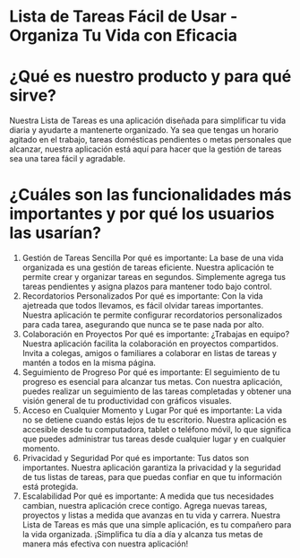 # Lista de Tareas Fácil de Usar - Organiza Tu Vida con Eficacia
# ¿Qué es nuestro producto y para qué sirve?
Nuestra Lista de Tareas es una aplicación diseñada para simplificar tu vida diaria y ayudarte a mantenerte organizado. Ya sea que tengas un horario agitado en el trabajo, tareas domésticas pendientes o metas personales que alcanzar, nuestra aplicación está aquí para hacer que la gestión de tareas sea una tarea fácil y agradable.

# ¿Cuáles son las funcionalidades más importantes y por qué los usuarios las usarían?
1. Gestión de Tareas Sencilla
Por qué es importante: La base de una vida organizada es una gestión de tareas eficiente. Nuestra aplicación te permite crear y organizar tareas en segundos. Simplemente agrega tus tareas pendientes y asigna plazos para mantener todo bajo control.
2. Recordatorios Personalizados
Por qué es importante: Con la vida ajetreada que todos llevamos, es fácil olvidar tareas importantes. Nuestra aplicación te permite configurar recordatorios personalizados para cada tarea, asegurando que nunca se te pase nada por alto.
3. Colaboración en Proyectos
Por qué es importante: ¿Trabajas en equipo? Nuestra aplicación facilita la colaboración en proyectos compartidos. Invita a colegas, amigos o familiares a colaborar en listas de tareas y mantén a todos en la misma página.
4. Seguimiento de Progreso
Por qué es importante: El seguimiento de tu progreso es esencial para alcanzar tus metas. Con nuestra aplicación, puedes realizar un seguimiento de las tareas completadas y obtener una visión general de tu productividad con gráficos visuales.
5. Acceso en Cualquier Momento y Lugar
Por qué es importante: La vida no se detiene cuando estás lejos de tu escritorio. Nuestra aplicación es accesible desde tu computadora, tablet o teléfono móvil, lo que significa que puedes administrar tus tareas desde cualquier lugar y en cualquier momento.
6. Privacidad y Seguridad
Por qué es importante: Tus datos son importantes. Nuestra aplicación garantiza la privacidad y la seguridad de tus listas de tareas, para que puedas confiar en que tu información está protegida.
7. Escalabilidad
Por qué es importante: A medida que tus necesidades cambian, nuestra aplicación crece contigo. Agrega nuevas tareas, proyectos y listas a medida que avanzas en tu vida y carrera.
Nuestra Lista de Tareas es más que una simple aplicación, es tu compañero para la vida organizada. ¡Simplifica tu día a día y alcanza tus metas de manera más efectiva con nuestra aplicación!